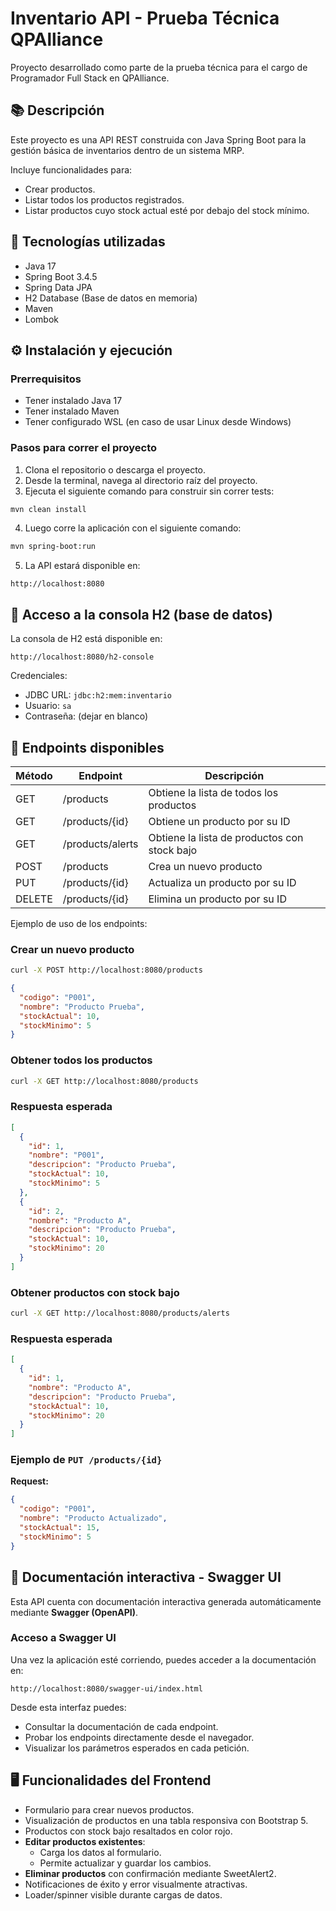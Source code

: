 # Inventario API - Prueba Técnica QPAlliance

Proyecto desarrollado como parte de la prueba técnica para el cargo de Programador Full Stack en QPAlliance.

## 📚 Descripción

Este proyecto es una API REST construida con Java Spring Boot para la gestión básica de inventarios dentro de un sistema MRP.

Incluye funcionalidades para:

- Crear productos.
- Listar todos los productos registrados.
- Listar productos cuyo stock actual esté por debajo del stock mínimo.

## 🚀 Tecnologías utilizadas

- Java 17
- Spring Boot 3.4.5
- Spring Data JPA
- H2 Database (Base de datos en memoria)
- Maven
- Lombok

## ⚙️ Instalación y ejecución

### Prerrequisitos

- Tener instalado Java 17
- Tener instalado Maven
- Tener configurado WSL (en caso de usar Linux desde Windows)

### Pasos para correr el proyecto

1. Clona el repositorio o descarga el proyecto.
2. Desde la terminal, navega al directorio raíz del proyecto.
3. Ejecuta el siguiente comando para construir sin correr tests:

```bash
mvn clean install
```

4. Luego corre la aplicación con el siguiente comando:

```bash
mvn spring-boot:run
```
5. La API estará disponible en:

```
http://localhost:8080
```

## 💾 Acceso a la consola H2 (base de datos)

La consola de H2 está disponible en:

```
http://localhost:8080/h2-console
```

Credenciales:
- JDBC URL: `jdbc:h2:mem:inventario`
- Usuario: `sa`
- Contraseña: (dejar en blanco)

## 📌 Endpoints disponibles 
| Método | Endpoint                | Descripción                                         |
|--------|-------------------------|-----------------------------------------------------|
| GET    | /products               | Obtiene la lista de todos los productos             |
| GET    | /products/{id}          | Obtiene un producto por su ID                       |
| GET    | /products/alerts        | Obtiene la lista de productos con stock bajo        |
| POST   | /products               | Crea un nuevo producto                              |
| PUT    | /products/{id}          | Actualiza un producto por su ID                     |
| DELETE | /products/{id}          | Elimina un producto por su ID                       |


Ejemplo de uso de los endpoints:

### Crear un nuevo producto

```bash
curl -X POST http://localhost:8080/products
```
```json
{
  "codigo": "P001",
  "nombre": "Producto Prueba",
  "stockActual": 10,
  "stockMinimo": 5
}
```

### Obtener todos los productos

```bash
curl -X GET http://localhost:8080/products
```
### Respuesta esperada

```json
[
  {
    "id": 1,
    "nombre": "P001",
    "descripcion": "Producto Prueba",
    "stockActual": 10,
    "stockMinimo": 5
  },
  {
    "id": 2,
    "nombre": "Producto A",
    "descripcion": "Producto Prueba",
    "stockActual": 10,
    "stockMinimo": 20
  }
]
```

### Obtener productos con stock bajo

```bash
curl -X GET http://localhost:8080/products/alerts
```
### Respuesta esperada

```json
[
  {
    "id": 1,
    "nombre": "Producto A",
    "descripcion": "Producto Prueba",
    "stockActual": 10,
    "stockMinimo": 20
  }
]
```

### Ejemplo de `PUT /products/{id}`

**Request:**

```json
{
  "codigo": "P001",
  "nombre": "Producto Actualizado",
  "stockActual": 15,
  "stockMinimo": 5
}
```

## 🧾 Documentación interactiva - Swagger UI

Esta API cuenta con documentación interactiva generada automáticamente mediante **Swagger (OpenAPI)**.

### Acceso a Swagger UI

Una vez la aplicación esté corriendo, puedes acceder a la documentación en:

```
http://localhost:8080/swagger-ui/index.html
```

Desde esta interfaz puedes:

- Consultar la documentación de cada endpoint.
- Probar los endpoints directamente desde el navegador.
- Visualizar los parámetros esperados en cada petición.

## 🖥️ Funcionalidades del Frontend

- Formulario para crear nuevos productos.
- Visualización de productos en una tabla responsiva con Bootstrap 5.
- Productos con stock bajo resaltados en color rojo.
- **Editar productos existentes**:
  - Carga los datos al formulario.
  - Permite actualizar y guardar los cambios.
- **Eliminar productos** con confirmación mediante SweetAlert2.
- Notificaciones de éxito y error visualmente atractivas.
- Loader/spinner visible durante cargas de datos.


